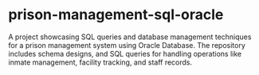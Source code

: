 # prison-management-sql-oracle
A project showcasing SQL queries and database management techniques for a prison management system using Oracle Database. The repository includes schema designs, and SQL queries for handling operations like inmate management, facility tracking, and staff records.
